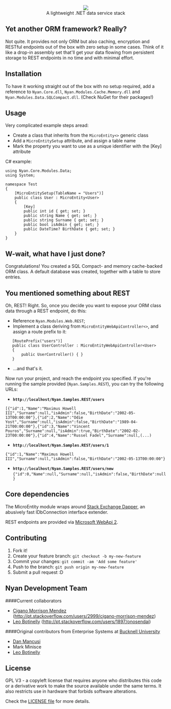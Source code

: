 <p align="center">
<img src='http://i.imgur.com/3lxWGRq.png' /></br>
A lightweight .NET data service stack
</p>



## Yet another ORM framework? Really?

Not quite. It provides not only ORM but also caching, encryption and RESTful endpoints out of the box with zero setup in some cases. Think of it like a drop-in assembly set that'll get your data flowing from persistent storage to REST endpoints in no time and with minimal effort.

## Installation

To have it working straight out of the box with no setup required, add a reference to `Nyan.Core.dll`, `Nyan.Modules.Cache.Memory.dll` and `Nyan.Modules.Data.SQLCompact.dll`. (Check NuGet for their packages!)

## Usage

Very complicated example steps aread: 
 - Create a class that inherits from the `MicroEntity<>` generic class
 - Add a `MicroEntitySetup` attribute, and assign a table name
 - Mark the property you want to use as a unique identifier with the [Key] attribute

C# example:

    using Nyan.Core.Modules.Data;
    using System;
    
    namespace Test
    {
        [MicroEntitySetup(TableName = "Users")]
        public class User : MicroEntity<User>
        {
            [Key]
            public int id { get; set; }
            public string Name { get; set; }
            public string Surname { get; set; }
            public bool isAdmin { get; set; }
            public DateTime? BirthDate { get; set; }
        }
    }

## W-wait, what have I just done?

Congratulations! You created a SQL Compact- and memory cache-backed ORM class. A default database was created, together with a table to store entries.

## You mentioned something about REST

Oh, REST! Right. So, once you decide you want to expose your ORM class data through a REST endpoint, do this:

- Reference `Nyan.Modules.Web.REST`;  
- Implement a class deriving from `MicroEntityWebApiController<>`, and assign a route prefix to it:
```
   [RoutePrefix("users")]  
   public class UserController : MicroEntityWebApiController<User>  
   {
       public UserController() { }  
   }
```
- ...and that's it.

Now run your project, and reach the endpoint you specified. If you're running the sample provided (`Nyan.Samples.REST`), you can try the following URLs:

- **`http://localhost/Nyan.Samples.REST/users`**  
 ```
[{"id":1,"Name":"Maximus Howell III","Surname":null,"isAdmin":false,"BirthDate":"2002-05-13T00:00:00"},{"id":2,"Name":"Odie Yost","Surname":null,"isAdmin":false,"BirthDate":"1989-04-21T00:00:00"},{"id":3,"Name":"Vincent Pouros","Surname":null,"isAdmin":true,"BirthDate":"2002-02-23T00:00:00"},{"id":4,"Name":"Russel Fadel","Surname":null,(...)
```
- **`http://localhost/Nyan.Samples.REST/users/1`**  
 ```
{"id":1,"Name":"Maximus Howell III","Surname":null,"isAdmin":false,"BirthDate":"2002-05-13T00:00:00"}
```

- **`http://localhost/Nyan.Samples.REST/users/new`**  
 `{"id":0,"Name":null,"Surname":null,"isAdmin":false,"BirthDate":null}`  

## Core dependencies

The MicroEntity module wraps around [Stack Exchange Dapper](https://github.com/StackExchange/dapper-dot-net), an abusively fast IDbConnection interface extender.

REST endpoints are provided via [Microsoft WebApi 2](http://www.asp.net/web-api/overview/releases/whats-new-in-aspnet-web-api-22).

## Contributing

1. Fork it!
2. Create your feature branch: `git checkout -b my-new-feature`
3. Commit your changes: `git commit -am 'Add some feature'`
4. Push to the branch: `git push origin my-new-feature`
5. Submit a pull request :D

## Nyan Development Team

####Current collaborators
- [Cigano Morrison Mendez](https://github.com/cigano) (http://pt.stackoverflow.com/users/2999/cigano-morrison-mendez)
- [Leo Botinelly](https://www.linkedin.com/in/lbotinelly) (http://pt.stackoverflow.com/users/1897/onosendai)

####Original contributors from Enterprise Systems at [Bucknell University](https://www.bucknell.edu) 
- [Dan Mancusi](mailto:dmancusi@bucknell.edu)  
- Mark Minisce  
- [Leo Botinelly](mailto:leo.botinelly@bucknell.edu)  

## License
GPL V3 - a copyleft license that requires anyone who distributes 
this code or a derivative work to make the source available under the same 
terms. It also restricts use in hardware that forbids software alterations.

Check the [LICENSE file](https://github.com/lbotinelly/Nyan/blob/master/LICENSE) for more details.
